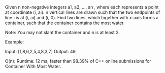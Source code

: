 Given n non-negative integers a1, a2, ..., an , where each represents a point at coordinate (i, ai). n vertical lines are drawn such that the two endpoints of line i is at (i, ai) and (i, 0). Find two lines, which together with x-axis forms a container, such that the container contains the most water.

Note: You may not slant the container and n is at least 2.
 

Example:

Input: [1,8,6,2,5,4,8,3,7]
Output: 49

O(n): Runtime: 12 ms, faster than 98.39% of C++ online submissions for Container With Most Water.
